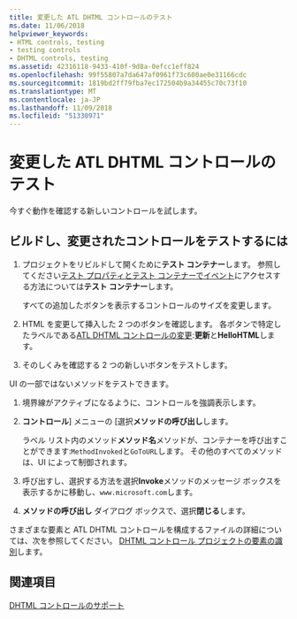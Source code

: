 ```yaml
---
title: 変更した ATL DHTML コントロールのテスト
ms.date: 11/06/2018
helpviewer_keywords:
- HTML controls, testing
- testing controls
- DHTML controls, testing
ms.assetid: 42316118-9433-410f-9d8a-0efcc1eff824
ms.openlocfilehash: 99f55807a7da647af0961f73c600ae0e31166cdc
ms.sourcegitcommit: 1819bd2ff79fba7ec172504b9a34455c70c73f10
ms.translationtype: MT
ms.contentlocale: ja-JP
ms.lasthandoff: 11/09/2018
ms.locfileid: "51330971"
---
```

# <a name="testing-the-modified-atl-dhtml-control"></a>変更した ATL DHTML コントロールのテスト

今すぐ動作を確認する新しいコントロールを試します。

## <a name="to-build-and-test-the-modified-control"></a>ビルドし、変更されたコントロールをテストするには

1. プロジェクトをリビルドして開くために**テスト コンテナー**します。 参照してください[テスト プロパティとテスト コンテナーでイベント](../mfc/testing-properties-and-events-with-test-container.md)にアクセスする方法については**テスト コンテナー**します。

   すべての追加したボタンを表示するコントロールのサイズを変更します。

1. HTML を変更して挿入した 2 つのボタンを確認します。 各ボタンで特定したラベルである[ATL DHTML コントロールの変更](../atl/modifying-the-atl-dhtml-control.md):**更新**と**HelloHTML**します。

1. そのしくみを確認する 2 つの新しいボタンをテストします。

UI の一部ではないメソッドをテストできます。

1. 境界線がアクティブになるように、コントロールを強調表示します。

1. **コントロール**] メニューの [選択**メソッドの呼び出し**します。

   ラベル リスト内のメソッド**メソッド名**メソッドが、コンテナーを呼び出すことができます:`MethodInvoked`と`GoToURL`します。 その他のすべてのメソッドは、UI によって制御されます。

1. 呼び出すし、選択する方法を選択**Invoke**メソッドのメッセージ ボックスを表示するかに移動し、`www.microsoft.com`します。

1. **メソッドの呼び出し** ダイアログ ボックスで、選択**閉じる**します。

さまざまな要素と ATL DHTML コントロールを構成するファイルの詳細については、次を参照してください。 [DHTML コントロール プロジェクトの要素の識別](../atl/identifying-the-elements-of-the-dhtml-control-project.md)します。

## <a name="see-also"></a>関連項目

[DHTML コントロールのサポート](../atl/atl-support-for-dhtml-controls.md)
